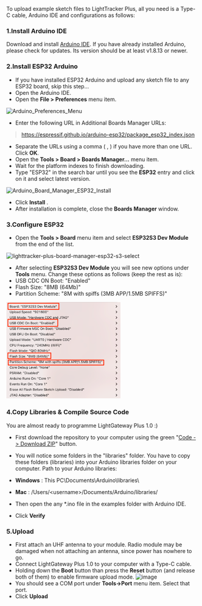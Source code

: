 To upload example sketch files to LightTracker Plus, all you need is a Type-C cable, Arduino IDE and configurations as follows:

### 1.Install Arduino IDE

Download and install [Arduino IDE](https://www.arduino.cc/en/Main/Software). If you have already installed Arduino, please check for updates. Its version should be at least v1.8.13 or newer.

### 2.Install ESP32 Arduino

- If you have installed ESP32 Arduino and upload any sketch file to any ESP32 board, skip this step...
- Open the Arduino IDE.
- Open the **File > Preferences** menu item.

<img width="397" alt="Arduino_Preferences_Menu" src="https://github.com/lightaprs/LightTracker-Plus-1.0/assets/48382675/6998042e-9949-49b8-9151-dcf8407b87e2">

- Enter the following URL in Additional Boards Manager URLs:
> https://espressif.github.io/arduino-esp32/package_esp32_index.json
- Separate the URLs using a comma ( , ) if you have more than one URL. Click **OK**.
- Open the **Tools > Board > Boards Manager...** menu item.
- Wait for the platform indexes to finish downloading.
- Type "ESP32" in the search bar until you see the **ESP32** entry and click on it and select latest version.

<img width="399" alt="Arduino_Board_Manager_ESP32_Install" src="https://github.com/lightaprs/LightTracker-Plus-1.0/assets/48382675/e16cf4d9-0200-477d-b3c6-d262fb632066">

- Click **Install** .
- After installation is complete, close the **Boards Manager** window.

### 3.Configure ESP32

- Open the **Tools > Board** menu item and select **ESP32S3 Dev Module** from the end of the list.

<img width="461" alt="lighttracker-plus-board-manager-esp32-s3-select" src="https://github.com/lightaprs/LightTracker-Plus-1.0/assets/48382675/3d774233-7d6b-415e-bbf7-3385c33465f0">
  
- After selecting **ESP32S3 Dev Module** you will see new options under **Tools** menu. Change these options as follows (keep the rest as is):
- USB CDC ON Boot: "Enabled"
- Flash Size: "8MB (64Mb)"
- Partition Scheme: "8M with spiffs (3MB APP/1.5MB SPIFFS)"

<img src="../images/arduino_board_manager_esp32-s3-settings.png" width="300">

### 4.Copy Libraries & Compile Source Code 

You are almost ready to programme LightGateway Plus 1.0 :)

- First download the repository to your computer using the green "[Code -> Download ZIP](https://github.com/lightaprs/LightGateway-1.0/archive/refs/heads/main.zip)" button.
- You will notice some folders in the "libraries" folder. You have to copy these folders (libraries) into your Arduino libraries folder on your computer. Path to your Arduino libraries:
- **Windows** : This PC\Documents\Arduino\libraries\
- **Mac** : /Users/\<username\>/Documents/Arduino/libraries/

- Then open the any *.ino file in the examples folder with Arduino IDE.
- Click **Verify** 

### 5.Upload

- First attach an UHF antenna to your module. Radio module may be damaged when not attaching an antenna, since power has nowhere to go. 
- Connect LightGateway Plus 1.0 to your computer with a Type-C cable.
- Holding down the **Boot** button than press the **Reset** button (and release both of them) to enable firmware upload mode.
![image](https://github.com/lightaprs/LightTracker-Plus-1.0/assets/48382675/d54d7b0e-826b-4c55-b98f-0ba9262cf3c8)  
- You should see a COM port under **Tools->Port** menu item. Select that port. 
- Click **Upload**
